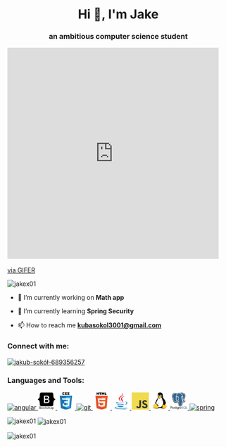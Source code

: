 <h1 align="center">Hi 👋, I'm Jake</h1>
<h3 align="center">an ambitious computer science student</h3>
<iframe src="https://gifer.com/embed/87zg" width=480 height=480.000 frameBorder="0" allowFullScreen></iframe><p><a href="https://gifer.com">via GIFER</a></p>
<p align="left"> <img src="https://komarev.com/ghpvc/?username=jakex01&label=Profile%20views&color=0e75b6&style=flat" alt="jakex01" /> </p>

- 🔭 I’m currently working on **Math app**

- 🌱 I’m currently learning **Spring Security**

- 📫 How to reach me **kubasokol3001@gmail.com**

<h3 align="left">Connect with me:</h3>
<p align="left">
<a href="https://linkedin.com/in/jakub-sokół-689356257" target="blank"><img align="center" src="https://raw.githubusercontent.com/rahuldkjain/github-profile-readme-generator/master/src/images/icons/Social/linked-in-alt.svg" alt="jakub-sokół-689356257" height="30" width="40" /></a>
</p>

<h3 align="left">Languages and Tools:</h3>
<p align="left"> <a href="https://angular.io" target="_blank" rel="noreferrer"> <img src="https://angular.io/assets/images/logos/angular/angular.svg" alt="angular" width="40" height="40"/> </a> <a href="https://getbootstrap.com" target="_blank" rel="noreferrer"> <img src="https://raw.githubusercontent.com/devicons/devicon/master/icons/bootstrap/bootstrap-plain-wordmark.svg" alt="bootstrap" width="40" height="40"/> </a> <a href="https://www.w3schools.com/css/" target="_blank" rel="noreferrer"> <img src="https://raw.githubusercontent.com/devicons/devicon/master/icons/css3/css3-original-wordmark.svg" alt="css3" width="40" height="40"/> </a> <a href="https://git-scm.com/" target="_blank" rel="noreferrer"> <img src="https://www.vectorlogo.zone/logos/git-scm/git-scm-icon.svg" alt="git" width="40" height="40"/> </a> <a href="https://www.w3.org/html/" target="_blank" rel="noreferrer"> <img src="https://raw.githubusercontent.com/devicons/devicon/master/icons/html5/html5-original-wordmark.svg" alt="html5" width="40" height="40"/> </a> <a href="https://www.java.com" target="_blank" rel="noreferrer"> <img src="https://raw.githubusercontent.com/devicons/devicon/master/icons/java/java-original.svg" alt="java" width="40" height="40"/> </a> <a href="https://developer.mozilla.org/en-US/docs/Web/JavaScript" target="_blank" rel="noreferrer"> <img src="https://raw.githubusercontent.com/devicons/devicon/master/icons/javascript/javascript-original.svg" alt="javascript" width="40" height="40"/> </a> <a href="https://www.linux.org/" target="_blank" rel="noreferrer"> <img src="https://raw.githubusercontent.com/devicons/devicon/master/icons/linux/linux-original.svg" alt="linux" width="40" height="40"/> </a> <a href="https://www.postgresql.org" target="_blank" rel="noreferrer"> <img src="https://raw.githubusercontent.com/devicons/devicon/master/icons/postgresql/postgresql-original-wordmark.svg" alt="postgresql" width="40" height="40"/> </a> <a href="https://spring.io/" target="_blank" rel="noreferrer"> <img src="https://www.vectorlogo.zone/logos/springio/springio-icon.svg" alt="spring" width="40" height="40"/> </a> </p>

<p><img align="left" src="https://github-readme-stats.vercel.app/api/top-langs?username=jakex01&show_icons=true&locale=en&layout=compact" alt="jakex01" /></p>

<p>&nbsp;<img align="center" src="https://github-readme-stats.vercel.app/api?username=jakex01&show_icons=true&locale=en" alt="jakex01" /></p>

<p><img align="center" src="https://github-readme-streak-stats.herokuapp.com/?user=jakex01&" alt="jakex01" /></p>

